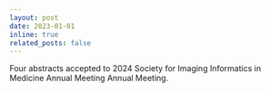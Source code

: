 ```yaml
---
layout: post
date: 2023-01-01
inline: true
related_posts: false
---
```


Four abstracts accepted to 2024 Society for Imaging Informatics in Medicine Annual Meeting Annual Meeting.

